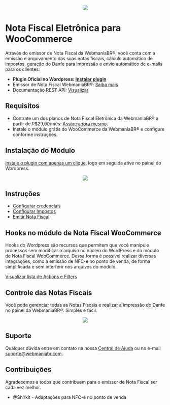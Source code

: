 <p align="center">
  <img src="https://wmbr.s3.amazonaws.com/img/logo_webmaniabr_github.png">
</p>

# Nota Fiscal Eletrônica para WooCommerce

Através do emissor de Nota Fiscal da WebmaniaBR®, você conta com a emissão e arquivamento das suas notas fiscais, cálculo automático de impostos, geração do Danfe para impressão e envio automático de e-mails para os clientes.

- **Plugin Oficial no Wordpress: [Instalar plugin](https://wordpress.org/plugins/nota-fiscal-eletronica-woocommerce/)**
- Emissor de Nota Fiscal WebmaniaBR®: [Saiba mais](https://webmaniabr.com/nota-fiscal-eletronica/)
- Documentação REST API: [Visualizar](https://webmaniabr.com/docs/rest-api-nfe/)

## Requisitos

- Contrate um dos planos de Nota Fiscal Eletrônica da WebmaniaBR® a partir de R$29,90/mês: [Assine agora mesmo](https://webmaniabr.com/nota-fiscal-eletronica/).
- Instale o módulo grátis do WooCommerce da WebmaniaBR® e configure conforme instruções.

## Instalação do Módulo

[Instale o plugin com apenas um clique](https://wordpress.org/plugins/nota-fiscal-eletronica-woocommerce/), logo em seguida ative no painel do Wordpress.

<p align="center">
<img src="https://webmaniabr.com/wp-content/uploads/2016/03/FDD69828-39D4-4EEE-B4E8-C0CE4B2F5899.png">
</p>

## Instruções

- [Configurar credenciais](https://ajuda.webmaniabr.com/hc/pt-br/articles/360013107872-Configurar-credenciais-no-WooCommerce)
- [Configurar Impostos](https://ajuda.webmaniabr.com/hc/pt-br/articles/360013334051-Configurar-impostos-no-WooCommerce)
- [Emitir Nota Fiscal](https://ajuda.webmaniabr.com/hc/pt-br/articles/360013106692-Emiss%C3%A3o-de-NF-e-no-WooCommerce)

## Hooks no módulo de Nota Fiscal WooCommerce

Hooks do Wordpress são recursos que permitem que você manipule processos sem modificar o arquivo no núcleo do WordPress e do módulo de Nota Fiscal WooCommerce. Dessa forma é possível realizar diversas integrações, como a emissão de NFC-e no ponto de venda, de forma simplificada e sem interferir nos arquivos do módulo.

[Visualizar lista de Actions e Filters](https://ajuda.webmaniabr.com/hc/pt-br/articles/360052999091)

## Controle das Notas Fiscais

Você pode gerenciar todas as Notas Fiscais e realizar a impressão do Danfe no painel da WebmaniaBR®. Simples e fácil.

<p align="center">
<img src="https://wmbr.s3.amazonaws.com/img/dashboard_webmaniabr_01.jpg">
</p>

## Suporte

Qualquer dúvida entre em contato na nossa [Central de Ajuda](https://ajuda.webmaniabr.com) ou no e-mail suporte@webmaniabr.com.

## Contribuições

Agradecemos a todos que contribuem para o emissor de Nota Fiscal ser cada vez melhor.

- @Shirkit - Adaptações para NFC-e no ponto de venda
